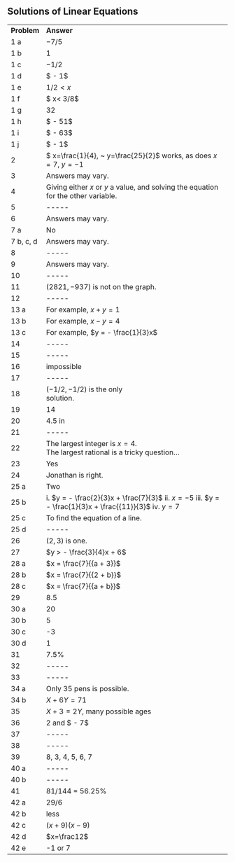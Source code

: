 
## Solutions of Linear Equations


|||
|-------|------|
|**Problem**|**Answer**|
|1 a|<span><span>$- 7/ 5$</span></span>|
|1 b|<span>1</span>|
|1 c|<span>$-1/2$</span>|
|1 d|<span><span>$ - 1$</span></span>|
|1 e|<span><span>$1/2 < x$</span>|
  |1 f|<span><span>$ x< 3/8$</span></span>|
|1 g|32|
|1 h|<span><span>$ - 51$</span></span>|
|1 i|<span><span>$ - 63$</span></span>|
|1 j|<span><span>$ - 1$</span></span>|
|2|<span>$ x=\frac{1}{4}, ~ y=\frac{25}{2}$ works, as does $x=7, ~ y=-1$</span>|
|3|Answers may vary.|
|4|Giving either $x$ or $y$ a value, and solving the equation for the other variable.|
|5|-----|
|6|Answers may vary.|
|7 a|No|
|7 b, c, d|Answers may vary.|
|8|-----|
|9|Answers may vary.|
|10|-----|
|11|<span><span>$(2821, - 937)$</span></span> is not on the graph.|
|12|-----|
|13 a|For example, $x+y=1$|
|13 b|For example, <span>$x - y = 4$</span>|
|13 c|For example, <span>$y = - \frac{1}{3}x$</span><br>|
|14|-----|
|15|-----|
|16|impossible|
|17|-----|
|18|<span>$( - 1/2, - 1/2)$</span> is the only <br>solution.|
|19|14|
|20|4.5 in|
|21|-----|
|22|The largest integer is <span>$x = 4$</span>. <br>The largest rational is a tricky question…|
|23|Yes|
|24|Jonathan is right.|
|25 a|Two|
|25 b|i. <span>$y = - \frac{2}{3}x + \frac{7}{3}$</span> ii. <span>$x = - 5$</span> iii. <span>$y = - \frac{1}{3}x + \frac{{11}}{3}$</span> iv. <span>$y = 7$</span><br>|
|25 c|To find the equation of a line.|
|25 d|-----|
|26|<span><span>$\left( {2,3} \right)$</span></span> is one.<br>|
|27|<span><span>$y > - \frac{3}{4}x + 6$</span></span>|
|28 a|<span><span>$x = \frac{7}{{a + 3}}$</span></span>|
|28 b|<span><span>$x = \frac{7}{{2 + b}}$</span></span>|
|28 c|<span><span>$x = \frac{7}{{a + b}}$</span></span>|
|29|8.5|
|30 a|20|
|30 b|5|
|30 c|-3|
|30 d|1|
|31|7.5%|
|32|-----|
|33|-----|
|34 a|Only 35 pens is possible.|
|34 b|<span><span>$X + 6Y = 71$</span></span>|
|35|<span><span>$X + 3 = 2Y$</span></span>, <span class="char-style-override-4">many possible ages</span>|
|36|2 and <span><span>$ - 7$</span></span>|
|37|-----|
|38|-----|
|39|8, 3, 4, 5, 6, 7|
|40 a|-----|
|40 b|-----|
|41|81/144 = 56.25%|
|42 a|29/6|
|42 b|less|
|42 c|<span>$(x + 9)(x - 9)$</span>|
|42 d|$x=\frac12$|
|42 e|-1 or 7|
